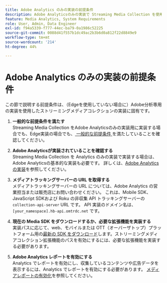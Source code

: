 ```yaml
---
title: Adobe Analytics のみの実装の前提条件
description: Adobe Analyticsのみの実装で Streaming Media Collection を使用するための前提条件を説明します
feature: Media Analytics, System Requirements
role: User, Admin, Data Engineer
exl-id: f94a5339-f777-44ec-ba79-0a1986c52225
source-git-commit: 0088d41f557b1dc49ac2b3b6d0a812f22d8849e9
workflow-type: tm+mt
source-wordcount: '214'
ht-degree: 44%

---
```


# Adobe Analytics のみの実装の前提条件

この節で説明する前提条件は、（Edgeを使用していない場合に）Adobe分析専用の実装を使用したストリーミングメディアコレクションの実装に固有です。

1. **一般的な前提条件を満たす**<br>
Streaming Media Collection をAdobe Analyticsのみの実装用に実装する場合でも、Edge実装の場合でも、[ 一般的な前提条件 ](/help/getting-started/prereqs.md) を満たしていることを確認してください。

1. **Adobe Analyticsが実装されていることを確認する**<br>
Streaming Media Collection を Analytics のみの実装で実装する場合は、Adobe Analyticsの基本的な実装も必要です。 詳しくは、[Adobe Analytics の実装](https://experienceleague.adobe.com/docs/analytics/implementation/home.html?lang=ja)を参照してください。

1. **メディアトラッキングサーバーの URL を取得する**<br> メディアトラッキングサーバーの URL については、Adobe Analytics の営業担当または販売店にお問い合わせください。 これは、Mobile SDK、JavaScript SDKおよび Roku の非収集 API トラッキングサーバーの `collection-api-server` URL です。 API 実装のドメイン名は、`[your_namespace].hb-api.omtrdc.net` です。

1. **現在の Media SDK をダウンロードするか、必要な拡張機能を実装する**<br> 実装パスに応じて、web、モバイルまたは OTT（オーバーザトップ）プラットフォーム用の[最新の SDK をダウンロード](/help/getting-started/download-sdks.md)します。ストリーミングメディアコレクション拡張機能のパスを有効にするには、必要な拡張機能を実装する必要があります。

1. **Adobe Analytics レポートを有効にする**<br> Analytics でレポートを有効にし、収集しているコンテンツや広告データを表示するには、Analytics でレポートを有効にする必要があります。 [メディアレポートの有効化](/help/reporting/media-reports-enable.md)を参照してください。
